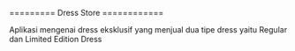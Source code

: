 ========= Dress Store ============

Aplikasi mengenai dress eksklusif yang menjual dua tipe dress yaitu Regular dan Limited Edition Dress   
